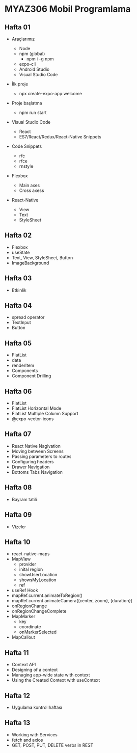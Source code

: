 # MYAZ306 Mobil Programlama

## Hafta 01
- Araçlarımız
    - Node
    - npm (global)
        - npm i -g npm
    - expo-cli
    - Android Studio
    - Visual Studio Code
- İlk proje
    - npx create-expo-app welcome

- Proje başlatma
    - npm run start

- Visual Studio Code
    - React
    - ES7/React/Redux/React-Native Snippets

- Code Snippets
    - rfc
    - rfce
    - rnstyle

- Flexbox
    - Main axes
    - Cross axess

- React-Native
    - View
    - Text
    - StyleSheet

## Hafta 02
- Flexbox
- useState
- Text, View, StyleSheet, Button
- ImageBackground

## Hafta 03
- Etkinlik

## Hafta 04
- spread operator
- TextInput
- Button

## Hafta 05
- FlatList
- data
- renderItem
- Components
- Component Drilling

## Hafta 06
- FlatList
- FlatList Horizontal Mode
- FlatList Multiple Column Support
- @expo-vector-icons

## Hafta 07
- React Native Nagivation
- Moving between Screens
- Passing parameters to routes
- Configuring headers
- Drawer Navigation
- Bottoms Tabs Navigation

## Hafta 08
- Bayram tatili

## Hafta 09 
- Vizeler

## Hafta 10
- react-native-maps
- MapView
    - provider
    - inital region
    - showUserLocation
    - showsMyLocation
    - ref
- useRef Hook
- mapRef.current.animateToRegion()
- mapRef.current.animateCamera({center, zoom}, {duration})
- onRegionChange
- onRegionChangeComplete
- MapMarker
    - key
    - coordinate
    - onMarkerSelected
- MapCallout

## Hafta 11
- Context API
- Designing of a context
- Managing app-wide state with context
- Using the Created Context with useContext

## Hafta 12
- Uygulama kontrol haftası

## Hafta 13
- Working with Services
- fetch and axios
- GET, POST, PUT, DELETE verbs in REST